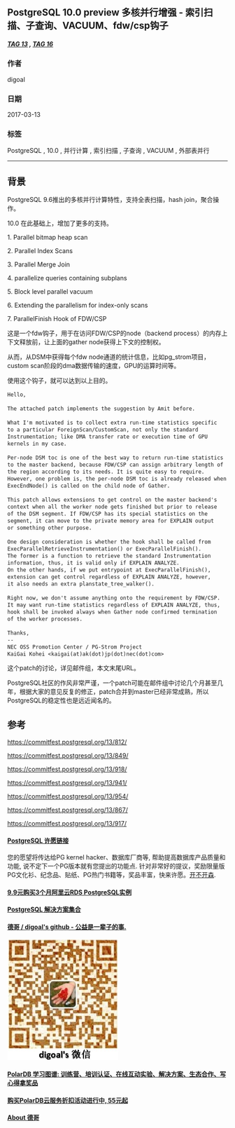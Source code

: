 ## PostgreSQL 10.0 preview 多核并行增强 - 索引扫描、子查询、VACUUM、fdw/csp钩子
##### [TAG 13](../class/13.md) , [TAG 16](../class/16.md)
                                                                              
### 作者                                                                                                                           
digoal                                                                         
                                                                                
### 日期                                                                           
2017-03-13                                                                          
                                                                            
### 标签                                                                         
PostgreSQL , 10.0 , 并行计算 , 索引扫描 , 子查询 , VACUUM , 外部表并行  
                                                                              
----                                                                        
                                                                                 
## 背景             
PostgreSQL 9.6推出的多核并行计算特性，支持全表扫描，hash join，聚合操作。    
    
10.0 在此基础上，增加了更多的支持。    
    
1\. Parallel bitmap heap scan  
  
2\. Parallel Index Scans  
  
3\. Parallel Merge Join  
  
4\. parallelize queries containing subplans  
  
5\. Block level parallel vacuum  
  
6\. Extending the parallelism for index-only scans  
  
7\. ParallelFinish Hook of FDW/CSP  
  
这是一个fdw钩子，用于在访问FDW/CSP的node（backend process）的内存上下文释放前，让上面的gather node获得上下文的控制权。  
  
从而，从DSM中获得每个fdw node通道的统计信息，比如pg_strom项目，custom scan阶段的dma数据传输的速度，GPU的运算时间等。  
  
使用这个钩子，就可以达到以上目的。  
  
```  
Hello,  
  
The attached patch implements the suggestion by Amit before.  
  
What I'm motivated is to collect extra run-time statistics specific  
to a particular ForeignScan/CustomScan, not only the standard  
Instrumentation; like DMA transfer rate or execution time of GPU  
kernels in my case.  
  
Per-node DSM toc is one of the best way to return run-time statistics  
to the master backend, because FDW/CSP can assign arbitrary length of  
the region according to its needs. It is quite easy to require.  
However, one problem is, the per-node DSM toc is already released when  
ExecEndNode() is called on the child node of Gather.  
  
This patch allows extensions to get control on the master backend's  
context when all the worker node gets finished but prior to release  
of the DSM segment. If FDW/CSP has its special statistics on the  
segment, it can move to the private memory area for EXPLAIN output  
or something other purpose.  
  
One design consideration is whether the hook shall be called from  
ExecParallelRetrieveInstrumentation() or ExecParallelFinish().  
The former is a function to retrieve the standard Instrumentation  
information, thus, it is valid only if EXPLAIN ANALYZE.  
On the other hands, if we put entrypoint at ExecParallelFinish(),  
extension can get control regardless of EXPLAIN ANALYZE, however,  
it also needs an extra planstate_tree_walker().  
  
Right now, we don't assume anything onto the requirement by FDW/CSP.  
It may want run-time statistics regardless of EXPLAIN ANALYZE, thus,  
hook shall be invoked always when Gather node confirmed termination  
of the worker processes.  
  
Thanks,  
--  
NEC OSS Promotion Center / PG-Strom Project  
KaiGai Kohei <kaigai(at)ak(dot)jp(dot)nec(dot)com>  
```  
    
这个patch的讨论，详见邮件组，本文末尾URL。        
        
PostgreSQL社区的作风非常严谨，一个patch可能在邮件组中讨论几个月甚至几年，根据大家的意见反复的修正，patch合并到master已经非常成熟，所以PostgreSQL的稳定性也是远近闻名的。        
                    
## 参考            
https://commitfest.postgresql.org/13/812/  
  
https://commitfest.postgresql.org/13/849/  
  
https://commitfest.postgresql.org/13/918/  
  
https://commitfest.postgresql.org/13/941/  
  
https://commitfest.postgresql.org/13/954/  
  
https://commitfest.postgresql.org/13/867/  
  
https://commitfest.postgresql.org/13/917/  
  

  
  
  
  
  
  
  
  
  
  
  
  
  
  
  
  
  
  
  
  
  
  
  
  
  
  
  
  
  
  
  
  
  
  
  
  
  
  
  
  
  
  
  
  
  
  
  
  
  
  
  
  
  
  
  
  
  
  
  
  
  
  
  
  
  
  
  
  
  
  
  
  
  
#### [PostgreSQL 许愿链接](https://github.com/digoal/blog/issues/76 "269ac3d1c492e938c0191101c7238216")
您的愿望将传达给PG kernel hacker、数据库厂商等, 帮助提高数据库产品质量和功能, 说不定下一个PG版本就有您提出的功能点. 针对非常好的提议，奖励限量版PG文化衫、纪念品、贴纸、PG热门书籍等，奖品丰富，快来许愿。[开不开森](https://github.com/digoal/blog/issues/76 "269ac3d1c492e938c0191101c7238216").  
  
  
#### [9.9元购买3个月阿里云RDS PostgreSQL实例](https://www.aliyun.com/database/postgresqlactivity "57258f76c37864c6e6d23383d05714ea")
  
  
#### [PostgreSQL 解决方案集合](https://yq.aliyun.com/topic/118 "40cff096e9ed7122c512b35d8561d9c8")
  
  
#### [德哥 / digoal's github - 公益是一辈子的事.](https://github.com/digoal/blog/blob/master/README.md "22709685feb7cab07d30f30387f0a9ae")
  
  
![digoal's wechat](../pic/digoal_weixin.jpg "f7ad92eeba24523fd47a6e1a0e691b59")
  
  
#### [PolarDB 学习图谱: 训练营、培训认证、在线互动实验、解决方案、生态合作、写心得拿奖品](https://www.aliyun.com/database/openpolardb/activity "8642f60e04ed0c814bf9cb9677976bd4")
  
  
#### [购买PolarDB云服务折扣活动进行中, 55元起](https://www.aliyun.com/activity/new/polardb-yunparter?userCode=bsb3t4al "e0495c413bedacabb75ff1e880be465a")
  
  
#### [About 德哥](https://github.com/digoal/blog/blob/master/me/readme.md "a37735981e7704886ffd590565582dd0")
  
